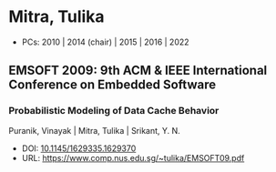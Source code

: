 # Mitra, Tulika

* PCs: 2010 | 2014 (chair) | 2015 | 2016 | 2022

## EMSOFT 2009: 9th ACM & IEEE International Conference on Embedded Software

### Probabilistic Modeling of Data Cache Behavior
Puranik, Vinayak | Mitra, Tulika | Srikant, Y. N.
* DOI: [10.1145/1629335.1629370](https://doi.org/10.1145/1629335.1629370)
* URL: <https://www.comp.nus.edu.sg/~tulika/EMSOFT09.pdf>

